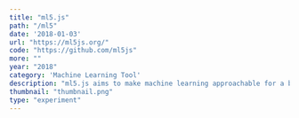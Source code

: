 ```yaml
---
title: "ml5.js"
path: "/ml5"
date: '2018-01-03'
url: "https://ml5js.org/"
code: "https://github.com/ml5js"
more: ""
year: "2018"
category: 'Machine Learning Tool'
description: "ml5.js aims to make machine learning approachable for a broad audience of artists, creative coders, and students. The library provides access to machine learning algorithms and models in the browser, building on top of TensorFlow.js with no other external dependencies."
thumbnail: "thumbnail.png"
type: "experiment"
---
```

